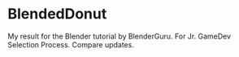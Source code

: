 # BlendedDonut
My result for the Blender tutorial by BlenderGuru. For Jr. GameDev Selection Process. 
Compare updates.
